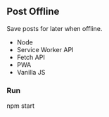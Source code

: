 ## Post Offline

Save posts for later when offline.

* Node
* Service Worker API
* Fetch API
* PWA
* Vanilla JS

### Run
npm start